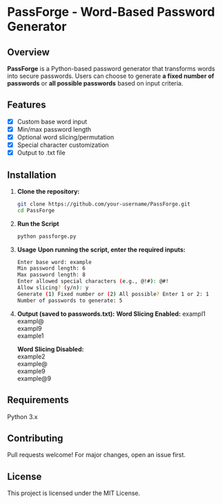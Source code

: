 # PassForge - Word-Based Password Generator

##  Overview
**PassForge** is a Python-based password generator that transforms words into secure passwords. Users can choose to generate **a fixed number of passwords** or **all possible passwords** based on input criteria.

## Features  
- [x] Custom base word input  
- [x] Min/max password length  
- [x] Optional word slicing/permutation  
- [x] Special character customization  
- [x] Output to .txt file

## Installation
1. **Clone the repository:**
   ```sh
   git clone https://github.com/your-username/PassForge.git
   cd PassForge
   
2. **Run the Script**
   ```sh
   python passforge.py
   
3. **Usage**
   **Upon running the script, enter the required inputs:**
   ```sh
   Enter base word: example
   Min password length: 6
   Max password length: 8
   Enter allowed special characters (e.g., @!#): @#!
   Allow slicing? (y/n): y
   Generate (1) Fixed number or (2) All possible? Enter 1 or 2: 1
   Number of passwords to generate: 5


4. **Output (saved to passwords.txt):**
   **Word Slicing Enabled:**
   exampl1<br>
   exampl@<br>
   exampl9<br>
   example1<br>
   
   **Word Slicing Disabled:** <br>
   example2<br>
   example@<br>
   example9<br>
   example@9<br>

## Requirements <br>
   Python 3.x
   
## Contributing <br>
   Pull requests welcome! For major changes, open an issue first.

## License <br>
   This project is licensed under the MIT License.

